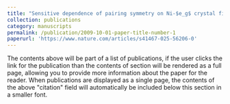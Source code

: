 ```yaml
---
title: "Sensitive dependence of pairing symmetry on Ni-$e_g$ crystal field splitting in the nickelate superconductor La$_3$Ni$_2$O$_7$"
collection: publications
category: manuscripts
permalink: /publication/2009-10-01-paper-title-number-1
paperurl: 'https://www.nature.com/articles/s41467-025-56206-0'
---
```

The contents above will be part of a list of publications, if the user clicks the link for the publication than the contents of section will be rendered as a full page, allowing you to provide more information about the paper for the reader. When publications are displayed as a single page, the contents of the above "citation" field will automatically be included below this section in a smaller font.
